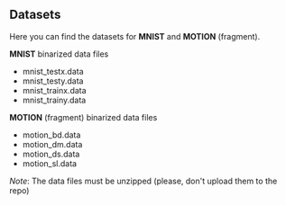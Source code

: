 ## Datasets

Here you can find the datasets for **MNIST** and **MOTION** (fragment).

**MNIST** binarized data files
* mnist_testx.data
* mnist_testy.data
* mnist_trainx.data
* mnist_trainy.data

**MOTION** (fragment) binarized data files
* motion_bd.data
* motion_dm.data
* motion_ds.data
* motion_sl.data

*Note*: The data files must be unzipped (please, don't upload them to the repo)